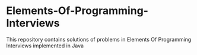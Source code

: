 # Elements-Of-Programming-Interviews
This repository contains solutions of problems in Elements Of Programming Interviews implemented in Java
